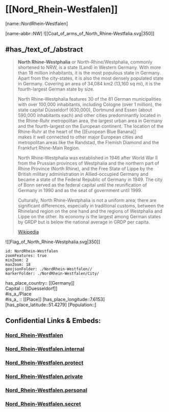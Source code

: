 ﻿---
has_id_wikidata: Q1198
location:
- 51.4279
- 7.6153
type: State
ISO3166_2: DE-NW
SpocWebEntityId: 36020
isDeleted: false
Confidential: public
tags:
- geo/State
icon: Flag_of_North_Rhine-Westphalia
has_part_s_of_the_class:
- "[[_Standards/WikiData/WD~district of Germany]]"
- '[[_Standards/WikiData/WD~Regierungsbezirk]]'
- "[[_Standards/WikiData/WD~independent city of Germany]]"
has_part_s_: "[[_Standards/WikiData/WD~Rhine-Ruhr Metropolitan Region]]"
highest_point: '[[_Standards/WikiData/WD~Langenberg]]'
coat_of_arms: "[[_Standards/WikiData/WD~coat of arms of North Rhine-Westphalia]]"
language_used:
- '[[_Standards/WikiData/WD~Westphalian]]'
- '[[_Standards/WikiData/WD~Ripuarian]]'
legislative_body:
- "[[_Standards/WikiData/WD~Landtag of North Rhine-Westphalia]]"
flag: "[[_Standards/WikiData/WD~flag of North Rhine-Westphalia]]"
replaces:
- "[[_Standards/WikiData/WD~Province of Westphalia]]"
- "[[_Standards/WikiData/WD~Land Lippe]]"
- "[[_Standards/WikiData/WD~North Rhine]]"
named_after:
- "[[_Standards/WikiData/WD~Province of Westphalia]]"
- "[[_Standards/WikiData/WD~North Rhine]]"
instance_of:
- "[[_Standards/WikiData/WD~federated state of Germany]]"
head_of_government: "[[_Standards/WikiData/WD~Hendrik Wüst]]"
geography_of_topic: "[[_Standards/WikiData/WD~geography of North Rhine-Westphalia]]"
history_of_topic: "[[_Standards/WikiData/WD~history of North Rhine-Westphalia]]"
archives_at: "[[_Standards/WikiData/WD~State Archives of North Rhine-Westphalia]]"
member_of:
- "[[_Standards/WikiData/WD~Climate Alliance]]"
economy_of_topic: "[[_Standards/WikiData/WD~economy of North Rhine-Westphalia]]"
geoshape: "http://commons.wikimedia.org/data/main/Data:Nordrhein-Westfalen.map"
locator_map_image: "http://commons.wikimedia.org/wiki/Special:FilePath/Locator%20map%20North%20Rhine-Westphalia%20in%20Germany.svg"
page_banner: "http://commons.wikimedia.org/wiki/Special:FilePath/Rapsfeld%20banner.jpg"
official_website: "https://www.land.nrw/"
Dewey_Decimal_Classification: 2--4355
ISO_3166_2_code: DE-NW
HASC:
- DE.NW
FIPS_10_4_countries_and_regions_: GM07
Libris_URI: jgvxwsm21s1mktd
Commons_gallery: Nordrhein-Westfalen
short_name: NRW
motto_text:
- "Germany at its best"
follows: "[[_Standards/WikiData/WD~North Rhine]]"
office_held_by_head_of_government: "[[_Standards/WikiData/WD~Minister-President of North Rhine-Westphalia]]"
coordinate_location: "Point(7.55 51.466666666)"
open_data_portal:
- '[[_Standards/WikiData/WD~open.nrw]]'
highest_judicial_authority: "[[_Standards/WikiData/WD~Constitutional Court of North Rhine-Westphalia]]"
described_by_source:
- "[[_Standards/WikiData/WD~Armenian Soviet Encyclopedia, vol. 6]]"
X_username: landnrw
Instagram_username: land.nrw
coat_of_arms_image: "http://commons.wikimedia.org/wiki/Special:FilePath/Coat%20of%20arms%20of%20North%20Rhine-Westphalia.svg"
ISNI: 0000000109415702
image: "http://commons.wikimedia.org/wiki/Special:FilePath/Rhine%20from%20Bonn%20to%20Cologne.jpeg"
shares_border_with:
- '[[_Standards/WikiData/WD~Gelderland]]'
- '[[_Standards/WikiData/WD~Overijssel]]'
- '[[_Standards/WikiData/WD~Limburg]]'
- "[[_Standards/WikiData/WD~Province of Liege]]"
- '[[_Standards/WikiData/WD~Hesse]]'
- "[[_Standards/WikiData/WD~Lower Saxony]]"
- '[[_Standards/WikiData/WD~Rhineland-Palatinate]]'
- '[[_Standards/WikiData/WD~Wallonia]]'
capital: '[[_Standards/WikiData/WD~Düsseldorf]]'
located_in_time_zone:
- "[[_Standards/WikiData/WD~UTC+01:00]]"
- "[[_Standards/WikiData/WD~UTC+02:00]]"
contains_the_administrative_territorial_entity:
- "[[_Standards/WikiData/WD~Detmold Government Region]]"
- "[[_Standards/WikiData/WD~Münster Government Region]]"
- "[[_Standards/WikiData/WD~Düsseldorf Government Region]]"
- "[[_Standards/WikiData/WD~Cologne Government Region]]"
- "[[_Standards/WikiData/WD~Arnsberg Government Region]]"
located_in_the_administrative_territorial_entity: '[[_Standards/WikiData/WD~Germany]]'
country: '[[_Standards/WikiData/WD~Germany]]'
elevation_above_sea_level: 45
social_media_followers: 7960
German_regional_key: 05
flag_image: "http://commons.wikimedia.org/wiki/Special:FilePath/Flag%20of%20North%20Rhine-Westphalia.svg"
native_label:
- Nordrhein-Westfalen
official_name: Nordrhein-Westfalen
NUTS_code: DEA
area: 34112.52
hashtag:
- NRW
Facebook_username: NRW
OmegaWiki_Defined_Meaning: 414383
population: 17932651
inception: 1946-08-23
has_time_started: 1946-08-23
Commons_category: "North Rhine-Westphalia"
Basisklassifikation: 15.53
aliases:
- "North Rhine-Westphalia"
- Nordrhein-Westfalen
---

# [[Nord_Rhein-Westfalen]]

[name::NordRhein-Westfalen] 

[name-abbr::NW] 
![[Coat_of_arms_of_North_Rhine-Westfalia.svg|350]] 

## #has_/text_of_/abstract 

> **North Rhine-Westphalia** or North-Rhine/Westphalia, commonly shortened to NRW, 
> is a state (Land) in Western Germany. 
> With more than 18 million inhabitants, it is the most populous state in Germany. 
> Apart from the city-states, it is also the most densely populated state in Germany. 
> Covering an area of 34,084 km2 (13,160 sq mi), it is the fourth-largest German state by size.
>
> North Rhine-Westphalia features 30 of the 81 German municipalities with over 100,000 inhabitants, 
> including Cologne (over 1 million), the state capital Düsseldorf (630,000), 
> Dortmund and Essen (about 590,000 inhabitants each) 
> and other cities predominantly located in the Rhine-Ruhr metropolitan area, 
> the largest urban area in Germany and the fourth-largest on the European continent. 
> The location of the Rhine-Ruhr at the heart of the [[European Blue Banana]]  
> makes it well connected to other major European cities 
> and metropolitan areas like the Randstad, the Flemish Diamond and the Frankfurt Rhine-Main Region.
>
> North Rhine-Westphalia was established in 1946 after World War II 
> from the Prussian provinces of Westphalia and the northern part of Rhine Province (North Rhine), 
> and the Free State of Lippe by the British military administration in Allied-occupied Germany 
> and became a state of the Federal Republic of Germany in 1949. 
> The city of Bonn served as the federal capital until the reunification of Germany in 1990 
> and as the seat of government until 1999.
>
> Culturally, North Rhine-Westphalia is not a uniform area; 
> there are significant differences, especially in traditional customs, 
> between the Rhineland region on the one hand 
> and the regions of Westphalia and Lippe on the other. 
> Its economy is the largest among German states by GRDP but is below the national average in GRDP per capita.
>
> [Wikipedia](https://en.wikipedia.org/wiki/North%20Rhine-Westphalia)

![[Flag_of_North_Rhine-Westphalia.svg|350]] 

```leaflet
id: NordRhein-Westfalen
zoomFeatures: true 
minZoom: 2 
maxZoom: 18
geojsonFolder: ./NordRhein-Westfalen//
markerFolder: ./NordRhein-Westfalen/City/
```

has_place_country:: [[Germany]]  
Capital :: [[Duesseldorf]]  
#is_a_/Place  
#is_a_ :: [[Place]] 
[has_place_longitude::7.6153] 
[has_place_latitude::51.4279] 
[Population::] 



## Confidential Links & Embeds: 

### [Nord_Rhein-Westfalen](/_public/Earth/Continent/Europe/Europe~Central/Germany/Germany~West/Nord_Rhein-Westfalen.md) 

### [Nord_Rhein-Westfalen.internal](/_internal/Earth/Continent/Europe/Europe~Central/Germany/Germany~West/Nord_Rhein-Westfalen.internal.md) 

### [Nord_Rhein-Westfalen.protect](/_protect/Earth/Continent/Europe/Europe~Central/Germany/Germany~West/Nord_Rhein-Westfalen.protect.md) 

### [Nord_Rhein-Westfalen.private](/_private/Earth/Continent/Europe/Europe~Central/Germany/Germany~West/Nord_Rhein-Westfalen.private.md) 

### [Nord_Rhein-Westfalen.personal](/_personal/Earth/Continent/Europe/Europe~Central/Germany/Germany~West/Nord_Rhein-Westfalen.personal.md) 

### [Nord_Rhein-Westfalen.secret](/_secret/Earth/Continent/Europe/Europe~Central/Germany/Germany~West/Nord_Rhein-Westfalen.secret.md) 
